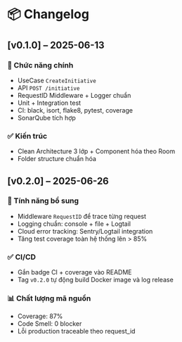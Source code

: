 # 📦 Changelog

## [v0.1.0] – 2025-06-13

### 🎯 Chức năng chính
- UseCase `CreateInitiative`
- API `POST /initiative`
- RequestID Middleware + Logger chuẩn
- Unit + Integration test
- CI: black, isort, flake8, pytest, coverage
- SonarQube tích hợp

### ✅ Kiến trúc
- Clean Architecture 3 lớp + Component hóa theo Room
- Folder structure chuẩn hóa

## [v0.2.0] – 2025-06-26
### 🧠 Tính năng bổ sung
- Middleware `RequestID` để trace từng request
- Logging chuẩn: console + file + Logtail
- Cloud error tracking: Sentry/Logtail integration
- Tăng test coverage toàn hệ thống lên > 85%
### ✅ CI/CD
- Gắn badge CI + coverage vào README
- Tag `v0.2.0` tự động build Docker image và log release
### 📊 Chất lượng mã nguồn
- Coverage: 87%
- Code Smell: 0 blocker
- Lỗi production traceable theo request_id

